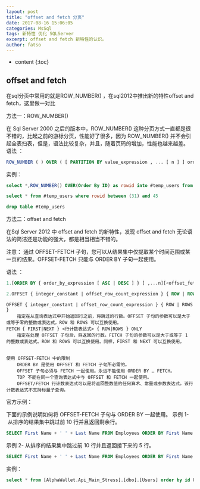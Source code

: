 ```yaml
---
layout: post
title: "offset and fetch 分页"
date: 2017-08-16 15:06:05
categories: MsSql
tags: 新特性 优化 SQLServer
excerpt: offset and fetch 新特性的认识。
author: fatso
---
```


* content
{:toc}


## offset and fetch
在sql分页中常用的就是ROW_NUMBER() ，在sql2012中推出新的特性offset and fetch，这里做一对比

方法一：ROW_NUMBER() 

在 Sql Server 2000 之后的版本中，ROW_NUMBER() 这种分页方式一直都是很不错的，比起之前的游标分页，性能好了很多，因为 ROW_NUMBER() 并不会引起全表扫表，但是，语法比较复杂，并且，随着页码的增加，性能也越来越差。 
语法 ：
``` sql
ROW_NUMBER ( ) OVER ( [ PARTITION BY value_expression , ... [ n ] ] order_by_clause )
```
实例：
``` sql
select *,ROW_NUMBER() OVER(Order By ID) as rowid into #temp_users from [AlphaWallet.Api_Main_Stress].[dbo].[Users] 

select * from #temp_users where rowid between (31) and 45

drop table #temp_users
```



方法二：offset and fetch

在Sql Server 2012 中 offset and fetch 的新特性，发现 offset and fetch 无论语法的简洁还是功能的强大，都是相当相当不错的。

注意：
通过 OFFSET-FETCH 子句，您可以从结果集中仅提取某个时间范围或某一页的结果。OFFSET-FETCH 只能与 ORDER BY 子句一起使用。


语法 ：
``` sql
1.[ORDER BY { order_by_expression [ ASC | DESC ] } [ ,...n][<offset_fetch>] ]

2.OFFSET { integer_constant | offset_row_count_expression } { ROW | ROWS }    FETCH { FIRST | NEXT } { integer_constant | fetch_row_count_expression } { ROW | ROWS } ONLY
```

    OFFSET { integer_constant | offset_row_count_expression } { ROW | ROWS }
        指定在从查询表达式中开始返回行之前，将跳过的行数。OFFSET 子句的参数可以是大于或等于零的整数或表达式。ROW 和 ROWS 可以互换使用。
    FETCH { FIRST|NEXT } <行计数表达式> { ROW|ROWS } ONLY
        指定在处理 OFFSET 子句后，将返回的行数。FETCH 子句的参数可以是大于或等于 1 的整数或表达式。ROW 和 ROWS 可以互换使用。同样，FIRST 和 NEXT 可以互换使用。


    使用 OFFSET-FETCH 中的限制
        ORDER BY 是使用 OFFSET 和 FETCH 子句所必需的。
        OFFSET 子句必须与 FETCH 一起使用。永远不能使用 ORDER BY … FETCH。
        TOP 不能在同一个查询表达式中与 OFFSET 和 FETCH 一起使用。
        OFFSET/FETCH 行计数表达式可以是将返回整数值的任何算术、常量或参数表达式。该行计数表达式不支持标量子查询。

官方示例：

下面的示例说明如何将 OFFSET-FETCH 子句与 ORDER BY 一起使用。
示例 1- 从排序的结果集中跳过前 10 行并且返回剩余行。
``` sql
SELECT First Name + ' ' + Last Name FROM Employees ORDER BY First Name OFFSET 10 ROWS;
```
示例 2- 从排序的结果集中跳过前 10 行并且返回接下来的 5 行。
``` sql
SELECT First Name + ' ' + Last Name FROM Employees ORDER BY First Name OFFSET 10 ROWS FETCH NEXT 5 ROWS ONLY;
```


实例：
``` sql
select * from [AlphaWallet.Api_Main_Stress].[dbo].[Users] order by id OFFSET 30 ROW FETCH NEXT 15 rows only
```